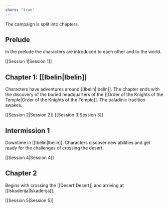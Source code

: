 ```yaml
---
share: "true"
---
```


The campaign is split into chapters.

## Prelude

In the prelude the characters are introduced to each other and to the world.

[[Session 1|Session 1]]

## Chapter 1: [[Ibelin|Ibelin]]

Characters have adventures around [[Ibelin|Ibelin]]. The chapter ends with the discovery of the buried headquarters of the [[Order of the Knights of the Temple|Order of the Knights of the Temple]]. The paladinic tradition awakes.

[[Session 2|Session 2]]
[[Session 3|Session 3]]

## Intermission 1

Downtime in [[Ibelin|Ibelin]]. Characters discover new abilities and get ready for the challenges of crossing the desert.

[[Session 4|Session 4]]

## Chapter 2

Begins with crossing the [[Desert|Desert]] and arriving at [[Iskaderija|Iskaderija]].

[[Session 5|Session 5]]







